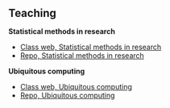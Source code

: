 <h2 id="teaching" style="margin: 2px 0px 15px;">Teaching</h2>

**Statistical methods in research**
- [Class web, Statistical methods in research](https://cpl.uh.edu/index.php/courses/29-statistical-methods-in-research)
- [Repo, Statistical methods in research](https://github.com/vvzhukov/COSC6323_public_files)

**Ubiquitous computing**
- [Class web, Ubiquitous computing](https://cpl.uh.edu/index.php/courses/28-ubiquitous-computing)
- [Repo, Ubiquitous computing](https://github.com/vvzhukov/COSC4355_public_files)